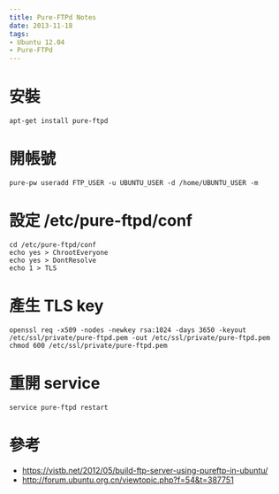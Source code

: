 ```yaml
---
title: Pure-FTPd Notes
date: 2013-11-18
tags:
- Ubuntu 12.04
- Pure-FTPd
---
```


# 安裝
```
apt-get install pure-ftpd
```

# 開帳號
```
pure-pw useradd FTP_USER -u UBUNTU_USER -d /home/UBUNTU_USER -m
```

# 設定 /etc/pure-ftpd/conf
```
cd /etc/pure-ftpd/conf
echo yes > ChrootEveryone
echo yes > DontResolve
echo 1 > TLS
```

# 產生 TLS key
```
openssl req -x509 -nodes -newkey rsa:1024 -days 3650 -keyout /etc/ssl/private/pure-ftpd.pem -out /etc/ssl/private/pure-ftpd.pem
chmod 600 /etc/ssl/private/pure-ftpd.pem
```

# 重開 service
```
service pure-ftpd restart
```

# 參考
* https://vistb.net/2012/05/build-ftp-server-using-pureftp-in-ubuntu/
* http://forum.ubuntu.org.cn/viewtopic.php?f=54&t=387751

